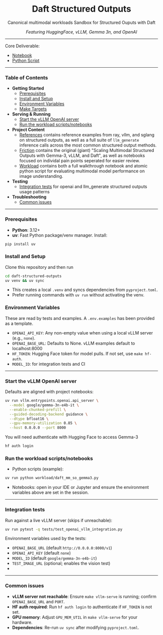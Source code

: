 <div align="center">

# Daft Structured Outputs 

Canonical multimodal workloads Sandbox for Structured Ouputs with Daft

<i> Featuring HuggingFace, vLLM, Gemma 3n, and OpenAI </i>

</div>

---

Core Deliverable: 
- [Notebook](//workload/Daft_Canonical_Workload_Gemma3_vLLM.ipynb)
- [Python Script](/workload/structured_outputs_workload.py)

---

### Table of Contents
- **Getting Started**
  - [Prerequisites](#prerequisites)
  - [Install and Setup](#install-and-setup)
  - [Environment Variables](#environment-variables)
  - [Make Targets](#make-targets)
- **Serving & Running**
  - [Start the vLLM OpenAI server](#start-the-vllm-openai-server)
  - [Run the workload scripts/notebooks](#run-the-workload-scriptsnotebooks)
- **Project Content**
  - [References](/references) contains reference examples from ray, vllm, and sglang on structured outputs, as well as a full suite of `llm_generate` inference calls across the most common structured output methods.
  - [Friction](/friction) contains the original (giant) "Scaling Multimodal Structured Outputs with Gemma-3, vLLM, and Daft", as well as notebooks focused on individal pain points seperated for easier review.
  - [Workload](/workload) contains both a full walkthrough notebook and atomic python script for evaluating multimodal model performance on image understanding.
- **Testing**
  - [Integration tests](/tests) for openai and llm_generate structured outputs usage patterns
- **Troubleshooting**
  - [Common issues](#common-issues)

---

### Prerequisites
- **Python**: 3.12+
- **uv**: Fast Python package/venv manager. Install:
```bash
pip install uv
```

### Install and Setup
Clone this repository and then run 
```bash
cd daft-structured-outputs
uv venv && uv sync
```
- This creates a local `.venv` and syncs dependencies from `pyproject.toml`. 
- Prefer running commands with `uv run` without activating the venv.

### Environment Variables
These are read by tests and examples. A `.env.examples` has been provided as a template. 
- `OPENAI_API_KEY`: Any non-empty value when using a local vLLM server (e.g., `none`).
- `OPENAI_BASE_URL`: Defaults to None. vLLM examples default to localhost:8000 
- `HF_TOKEN`: Hugging Face token for model pulls. If not set, use `make hf-auth`.
- `MODEL_ID`: for integration tests and CI

---

### Start the vLLM OpenAI server
Defaults are aligned with project notebooks:

```bash
uv run vllm.entrypoints.openai.api_server \
  --model google/gemma-3n-e4b-it \
  --enable-chunked-prefill \
  --guided-decoding-backend guidance \
  --dtype bfloat16 \
  --gpu-memory-utilization 0.85 \
  --host 0.0.0.0 --port 8000
```

You will need authenticate with Hugging Face to access Gemma-3
```bash
hf auth login
```

### Run the workload scripts/notebooks
- Python scripts (example):
```bash
uv run python workload/daft_mm_so_gemma3.py
```
- Notebooks: open in your IDE or Jupyter and ensure the environment variables above are set in the session.

---

### Integration tests
Run against a live vLLM server (skips if unreachable):
```bash
uv run pytest -q tests/test_openai_vllm_integration.py
```
Environment variables used by the tests:
- `OPENAI_BASE_URL` (default `http://0.0.0.0:8000/v1`)
- `OPENAI_API_KEY` (default `none`)
- `MODEL_ID` (default `google/gemma-3n-e4b-it`)
- `TEST_IMAGE_URL` (optional; enables the vision test)
- 

---

### Common issues
- **vLLM server not reachable**: Ensure `make vllm-serve` is running; confirm `OPENAI_BASE_URL` and `PORT`.
- **HF auth required**: Run `hf auth login` to authenticate if `HF_TOKEN` is not set.
- **GPU memory**: Adjust `GPU_MEM_UTIL` in `make vllm-serve` for your hardware.
- **Dependencies**: Re-run `uv sync` after modifying `pyproject.toml`.
